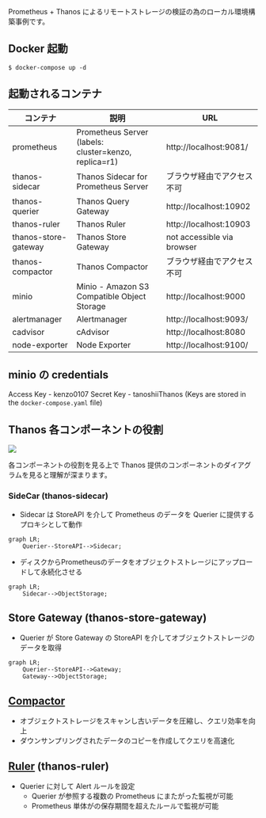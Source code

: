 Prometheus + Thanos によるリモートストレージの検証の為のローカル環境構築事例です。

## Docker 起動

```
$ docker-compose up -d
```

## 起動されるコンテナ

| コンテナ | 説明 | URL |
|---|---|---|
| prometheus | Prometheus Server (labels: cluster=kenzo, replica=r1) | http://localhost:9081/ |
| thanos-sidecar | Thanos Sidecar for Prometheus Server | ブラウザ経由でアクセス不可 |
| thanos-querier | Thanos Query Gateway | http://localhost:10902 |
| thanos-ruler | Thanos Ruler | http://localhost:10903 |
| thanos-store-gateway | Thanos Store Gateway | not accessible via browser |
| thanos-compactor | Thanos Compactor | ブラウザ経由でアクセス不可 |
| minio | Minio - Amazon S3 Compatible Object Storage | http://localhost:9000 |
| alertmanager | Alertmanager | http://localhost:9093/ |
| cadvisor | cAdvisor | http://localhost:8080 |
| node-exporter | Node Exporter | http://localhost:9100/ |

## minio の credentials

Access Key - kenzo0107
Secret Key - tanoshiiThanos (Keys are stored in the `docker-compose.yaml` file)

## Thanos 各コンポーネントの役割

![](https://thanos.io/img/arch.jpg)

各コンポーネントの役割を見る上で Thanos 提供のコンポーネントのダイアグラムを見ると理解が深まります。

### SideCar (thanos-sidecar)

* Sidecar は StoreAPI を介して Prometheus のデータを Querier に提供するプロキシとして動作

```mermaid
graph LR;
    Querier--StoreAPI-->Sidecar;
```

* ディスクからPrometheusのデータをオブジェクトストレージにアップロードして永続化させる

```mermaid
graph LR;
    Sidecar-->ObjectStorage;
```

## Store Gateway (thanos-store-gateway)

* Querier が Store Gateway の StoreAPI を介してオブジェクトストレージのデータを取得

```mermaid
graph LR;
    Querier--StoreAPI-->Gateway;
    Gateway-->ObjectStorage;
```

## [Compactor](https://thanos.io/components/compact.md/)

* オブジェクトストレージをスキャンし古いデータを圧縮し、クエリ効率を向上
* ダウンサンプリングされたデータのコピーを作成してクエリを高速化

## [Ruler](https://thanos.io/components/rule.md/) (thanos-ruler)

* Querier に対して Alert ルールを設定
  * Querier が参照する複数の Prometheus にまたがった監視が可能
  * Prometheus 単体がの保存期間を超えたルールで監視が可能

